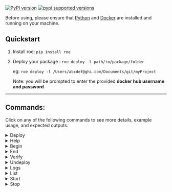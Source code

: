 [![PyPI version](https://badge.fury.io/py/roe.svg)](https://badge.fury.io/py/roe)
[![pypi supported versions](https://img.shields.io/pypi/pyversions/roe.svg)](https://pypi.python.org/pypi/roe)

Before using, please ensure that [Python](https://www.python.org/downloads/) and [Docker](https://www.docker.com/products/docker-desktop) are installed and running on your machine.


## Quickstart

1. Install roe: `pip install roe`

2. Deploy your package : `roe deploy -l path/to/package/folder`

   eg: `roe deploy -l /Users/abcdef@ghi.com/Documents/git/myProject`

   Note: you will be prompted to enter the provided **docker hub username and password**


----


## Commands:

Click on any of the following commands to see more details, example usage, and expected outputs.


<details>
   
<summary class="summary-header">
Deploy
</summary>

The deploy command allows us to deploy a package folder locally on our machine. To run deploy, simply run the following line:

`roe deploy -l path/to/package/folder`

Additionally, the following parameters can be added to customize your deployment, although they are optional:

* `-l` is for local deployment (only local is available for now).
* `-n` is for specifying a package name. If left out, the folder name is chosen as package name.
* `-p` is a port you specify for it to be spun up on(The valid range is 1024-65535). If left out, a port will be
  assigned.
* `-q` is to deploy with no extra prompts to affirm redeployments and no webpage opening when finishing the deployment.

The expected command-line output is shown below:

![deploy example](./roe_deploy.png)

When you open the webpage, it should look similar to:

![API page](./roe_deployed_model.png)
   
#### Re-deploying a package.

`roe deploy -l path/to/package/folder`

**If you used a custom name for your package, you will have to specify it with the package name (-n) flag just like you did initially.**

e.g. `roe deploy -l /Users/abcdef@ghi.com/Documents/git/myUpdatedProject`

or

`roe deploy -l -n myCustomName /Users/abcdef@ghi.com/Documents/git/myUpdatedProject`

>Note: It will re-use the port from the first deployment.
  
</details>




<details>
  
<summary class="summary-header">
Help
</summary>
   
At any time, you can see what commands are avaible to you for roe by running

```roe --help```

with an expected output shown below:
   
![list example image](/roe_help.png)

</details>



<details>
  
<summary class="summary-header">
Begin
</summary>
   
Running any roe command outside of `--help` will begin roe, but if you'd like to start roe without any other functionality, you can run

```roe begin -l```

with an expected output shown below:
   
![list example image](/roe_begin.png)
   
Additionally, you can optionally pass through a YAML file with the credentials in it. The syntax for that is:

`roe begin -l -f path/to/file/docker-creds.yaml`
   
where the YAML file can have any filename, but must be formatted as follows:

```
docker_pw: mypassword
docker_user: myusername
```

</details>



<details>
  
<summary class="summary-header">
End
</summary>
   
You can stop the roe services from running locally on your machine by running

```roe end -l```

with an expected output shown below:
   
![list example image](/roe_end.png)


If you have any running packages, you will be prompted if you'd like to stop them temporarily (not deleted) and if so, they can be restarted upon starting up roe again.

   
</details>




<details>
  
<summary class="summary-header">
Verify
</summary>
   
Before attempting to deploy a package, it can sometimes be helpful to verify that the package is properly formatted. This is automatically done when running deploy, but can be done seperately by running

```roe verify -l path/to/package/folder```

with an expected output shown below:
   
![list example image](/roe_verify_success.png)
   
Alternatively, if your package fails verification, you will likely see an output similar to:

![list example image](/roe_verify_failure.png)
   
</details>



<details>

<summary class="summary-header">
Undeploy
</summary>
   
To undeploy any package, you can run:

```roe undeploy -l -p packageName```

The expected output for undeploying a package is shown below:
   
![undeploy example](/roe_undeploy.png)
   
Alternatively, if you'd like to undeploy all packages, you can run:

```roe undeploy -l --all```

The expected output for undeploying all packages is shown below:
   
![undeploy all example](/roe_undeploy_all.png)

</details>



<details>

<summary class="summary-header">
Logs
</summary>
   
To get the logs for any package, simply run:

```roe logs -l pacakgeName```

The expected output for that command is shown below:
   
![logs example](/logs.png)

</details>


<details>
  
<summary class="summary-header">
List
</summary>
   
The list command allows us to see which models are currently deployed by roe. To run list, simply run the following line:

```roe list -l```

with an expected output shown below:
   
![list example image](/roe_list.png)

</details>



<details>
  
<summary class="summary-header">
Start
</summary>
   
To start a package that's not currently running, you can run

```roe start -l -p packageName```
   
Alternatively, if you'd like to make sure that all stopped packages are running again, you can run:

```roe start -l --all```

Both commands currently run without any feedback, as shown below:
   
![start example](/roe_start.png)

</details>




<details>

<summary class="summary-header">
Stop
</summary>
   
To stop any package, you can run:

```roe stop -l -p packageName```
   
Alternatively, if you'd like to stop all packages, you can run:

```roe stop -l --all```

The expected output for stopping a package is shown below:
   
![stop example](/roe_stop.png)

</details>






